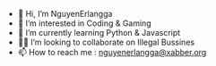 - 👋 Hi, I’m NguyenErlangga
- 👀 I’m interested in Coding & Gaming
- 🌱 I’m currently learning Python & Javascript
- 🕵️‍♂️ I’m looking to collaborate on Illegal Bussines
- 📫 How to reach me : nguyenerlangga@xabber.org

<!---
NguyenErlangga/NguyenErlangga is a ✨ special ✨ repository because its `README.md` (this file) appears on your GitHub profile.
You can click the Preview link to take a look at your changes.
--->

